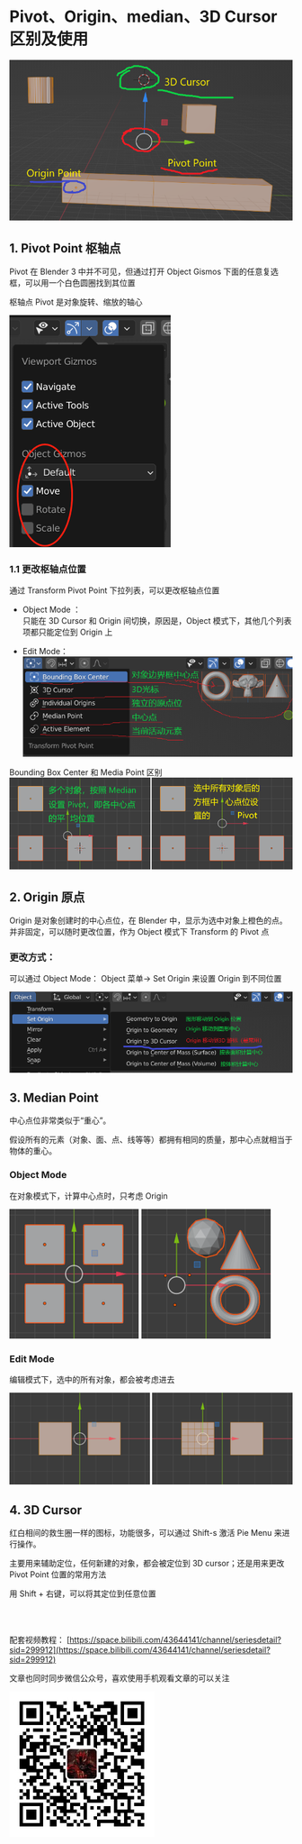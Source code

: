 # Pivot、Origin、median、3D Cursor 区别及使用

![](../../imgs/pivot_3dCursor_origin.png)

## 1. Pivot Point 枢轴点

Pivot 在 Blender 3 中并不可见，但通过打开 Object Gismos 下面的任意复选框，可以用一个白色圆圈找到其位置

枢轴点 Pivot 是对象旋转、缩放的轴心

![](../../imgs/pivot_Point.png)

### 1.1 更改枢轴点位置

通过 Transform Pivot Point 下拉列表，可以更改枢轴点位置

- Object Mode ：  
  只能在 3D Cursor 和 Origin 间切换，原因是，Object 模式下，其他几个列表项都只能定位到 Origin 上

- Edit Mode：
  ![](../../imgs/transform_pivot_point.png)

Bounding Box Center 和 Media Point 区别  
![](../../imgs/editors_3dview_controls_pivot-point_bounding-box-center_object-mode.png)

## 2. Origin 原点

Origin 是对象创建时的中心点位，在 Blender 中，显示为选中对象上橙色的点。并非固定，可以随时更改位置，作为 Object 模式下 Transform 的 Pivot 点

### 更改方式：

可以通过 Object Mode： Object 菜单-> Set Origin 来设置 Origin 到不同位置

![](../../imgs/objcet-set-origin.png)

## 3. Median Point

中心点位非常类似于“重心”。

假设所有的元素（对象、面、点、线等等）都拥有相同的质量，那中心点就相当于物体的重心。

### Object Mode

在对象模式下，计算中心点时，只考虑 Origin

![](../../imgs/editors_3dview_controls_pivot-point_median-point_object-mode.png)

### Edit Mode

编辑模式下，选中的所有对象，都会被考虑进去

![](../../imgs/editors_3dview_controls_pivot-point_median-point_edit-mode.png)

## 4. 3D Cursor

红白相间的救生圈一样的图标，功能很多，可以通过 Shift-s 激活 Pie Menu 来进行操作。

主要用来辅助定位，任何新建的对象，都会被定位到 3D cursor；还是用来更改 Pivot Point 位置的常用方法

用 Shift + 右键，可以将其定位到任意位置

</br>
</hr>
</br>

配套视频教程：
[https://space.bilibili.com/43644141/channel/seriesdetail?sid=299912](https://space.bilibili.com/43644141/channel/seriesdetail?sid=299912)

文章也同时同步微信公众号，喜欢使用手机观看文章的可以关注

![](../../imgs/微信公众号二维码.jpg)
